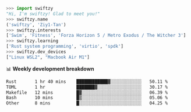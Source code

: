 ```python
>>> import swiftzy
"Hi, I'm swiftzy! Glad to meet you!"
>>> swiftzy.name
('swiftzy', 'Ziy1-Tan')
>>> swiftzy.interests
['Swim', 'Fitness', 'Forza Horizon 5 / Metro Exodus / The Witcher 3']
>>> swiftzy.learning
['Rust system programming', 'virtio', 'spdk']
>>> swiftzy.dev_devices
["Linux WSL2", "Macbook Air M1"]
```
📊 **Weekly development breakdown**
<!--START_SECTION:waka-->

```txt
Rust       1 hr 40 mins    ████████████▓░░░░░░░░░░░░   50.11 %
TOML       1 hr            ███████▓░░░░░░░░░░░░░░░░░   30.17 %
Makefile   12 mins         █▓░░░░░░░░░░░░░░░░░░░░░░░   06.39 %
Bash       10 mins         █▒░░░░░░░░░░░░░░░░░░░░░░░   05.06 %
Other      8 mins          █░░░░░░░░░░░░░░░░░░░░░░░░   04.25 %
```

<!--END_SECTION:waka-->
